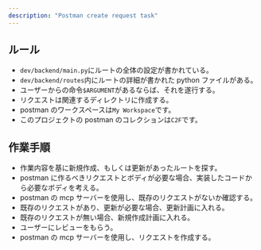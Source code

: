```yaml
---
description: "Postman create request task"
---
```


## ルール

- `dev/backend/main.py`にルートの全体の設定が書かれている。
- `dev/backend/routes`内にルートの詳細が書かれた python ファイルがある。
- ユーザーからの命令`$ARGUMENT`があるならば、それを遂行する。
- リクエストは関連するディレクトリに作成する。
- postman のワークスペースは`My Workspace`です。
- このプロジェクトの postman のコレクションは`C2F`です。

## 作業手順

- 作業内容を基に新規作成、もしくは更新があったルートを探す。
- postman に作るべきリクエストとボディが必要な場合、実装したコードから必要なボディを考える。
- postman の mcp サーバーを使用し、既存のリクエストがないか確認する。
- 既存のリクエストがあり、更新が必要な場合、更新計画に入れる。
- 既存のリクエストが無い場合、新規作成計画に入れる。
- ユーザーにレビューをもらう。
- postman の mcp サーバーを使用し、リクエストを作成する。
